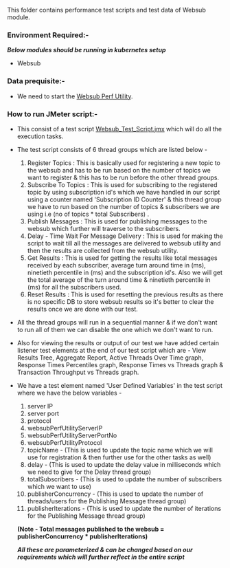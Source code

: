 This folder contains performance test scripts and test data of Websub module.

### Environment Required:-
***Below modules should be running in kubernetes setup***

* Websub

### Data prequisite:-
* We need to start the [Websub Perf Utility](https://github.com/mosip/mosip-performance-tests-mt/tree/1.2.0/utilities/websub-perf-utility).

### How to run JMeter script:-
* This consist of a test script [Websub_Test_Script.jmx](https://github.com/mosip/mosip-performance-tests-mt/blob/1.2.0/commons/websub/script/Websub_Test_Script.jmx) which will do all the execution tasks.
* The test script consists of 6 thread groups which are listed below - 
   1. Register Topics : This is basically used for registering a new topic to the websub and has to be run based on the number of topics we want to register & this has to be run before the other thread groups.
   2. Subscribe To Topics : This is used for subscribing to the registered topic by using subscription id's which we have handled in our script using a counter named 'Subscription ID Counter' & this thread group we have to run based on the number of topics & subscribers we are using i.e (no of topics * total Subscribers) .
   3. Publish Messages : This is used for publishing messages to the websub which further will traverse to the subscribers.
   4. Delay - Time Wait For Message Delivery : This is used for making the script to wait till all the messages are delivered to websub utility and then the results are collected from the websub utility.
   5. Get Results : This is used for getting the results like total messages received by each subscriber, average turn around time in (ms), ninetieth percentile in (ms) and the subscription id's. Also we will get the total average of the turn around time & ninetieth percentile in (ms) for all the subscribers used.
   6. Reset Results : This is used for resetting the previous results as there is no specific DB to store websub results so it's better to clear the results once we are done with our test.
      
* All the thread groups will run in a sequential manner & if we don't want to run all of them we can disable the one which we don't want to run.
* Also for viewing the results or output of our test we have added certain listener test elements at the end of our test script which are - View Results Tree, Aggregate Report, Active Threads Over Time graph, Response Times Percentiles graph, Response Times vs Threads graph & Transaction Throughput vs Threads graph.
* We have a test element named 'User Defined Variables' in the test script where we have the below variables - 
   1. server IP
   2. server port
   3. protocol
   4. websubPerfUtilityServerIP
   5. websubPerfUtilityServerPortNo
   6. websubPerfUtilityProtocol
   7. topicName - (This is used to update the topic name which we will use for registration & then further use for the other tasks as well)
   8. delay - (This is used to update the delay value in milliseconds which we need to give for the Delay thread group)
   9. totalSubscribers - (This is used to update the number of subscribers which we want to use)
   10. publisherConcurrency - (This is used to update the number of threads/users for the Publishing Message thread group)
   11. publisherIterations - (This is used to update the number of iterations for the Publishing Message thread group)
   
   **(Note - Total messages published to the websub = publisherConcurrency * publisherIterations)**
   
  ***All these are parameterized & can be changed based on our requirements which will further reflect in the entire script***
